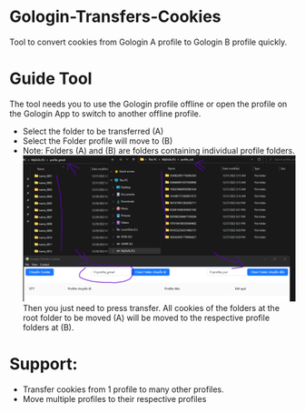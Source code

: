 # Gologin-Transfers-Cookies
Tool to convert cookies from Gologin A profile to Gologin B profile quickly.
# Guide Tool
The tool needs you to use the Gologin profile offline or open the profile on the Gologin App to switch to another offline profile.
- Select the folder to be transferred (A)
- Select the Folder profile will move to (B)
- Note: Folders (A) and (B) are folders containing individual profile folders.
![img](https://raw.githubusercontent.com/s0ckd3/Gologin-Transfers-Cookies/main/Screenshot%202023-01-02%20163744.png)
Then you just need to press transfer. All cookies of the folders at the root folder to be moved (A) will be moved to the respective profile folders at (B).

# Support:
- Transfer cookies from 1 profile to many other profiles.
- Move multiple profiles to their respective profiles
